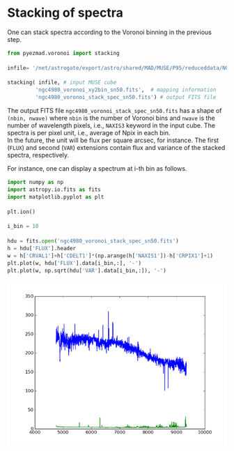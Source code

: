 # Stacking of spectra

One can stack spectra according to the Voronoi binning in the previous step.

```python
from pyezmad.voronoi import stacking

infile= '/net/astrogate/export/astro/shared/MAD/MUSE/P95/reduceddata/NGC4980/NGC4980_FINAL.fits'

stacking( infile, # input MUSE cube
         'ngc4980_voronoi_xy2bin_sn50.fits',  # mapping information
         'ngc4980_voronoi_stack_spec_sn50.fits') # output FITS file
```

The output FITS file `ngc4980_voronoi_stack_spec_sn50.fits` 
has a shape of `(nbin, nwave)` where `nbin` is the number of Voronoi bins and 
`nwave` is the number of wavelength pixels, i.e., `NAXIS3` keyword in the input cube.
The spectra is per pixel unit, i.e., average of Npix in each bin.  
In the future, the unit will be flux per square arcsec, for instance. 
The first (`FLUX`) and second (`VAR`) extensions contain 
flux and variance of the stacked spectra, respectively. 

For instance, one can display a spectrum at i-th bin as follows.

```python
import numpy as np
import astropy.io.fits as fits
import matplotlib.pyplot as plt

plt.ion()

i_bin = 10

hdu = fits.open('ngc4980_voronoi_stack_spec_sn50.fits')
h = hdu['FLUX'].header
w = h['CRVAL1']+h['CDELT1']*(np.arange(h['NAXIS1'])-h['CRPIX1']+1)
plt.plot(w, hdu['FLUX'].data[i_bin,:], '-')
plt.plot(w, np.sqrt(hdu['VAR'].data[i_bin,:]), '-')
```
![Example spectrum](../images/ngc4980_binned_spec_10th.png)
